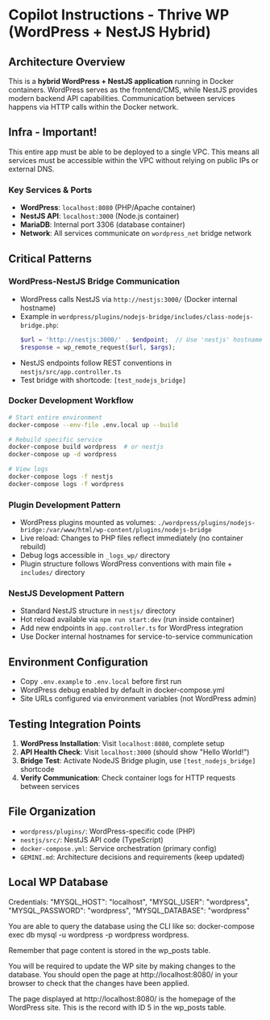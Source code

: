# Copilot Instructions - Thrive WP (WordPress + NestJS Hybrid)

## Architecture Overview
This is a **hybrid WordPress + NestJS application** running in Docker containers. WordPress serves as the frontend/CMS, while NestJS provides modern backend API capabilities. Communication between services happens via HTTP calls within the Docker network.

## Infra - Important!
This entire app must be able to be deployed to a single VPC. This means all services must be accessible within the VPC without relying on public IPs or external DNS.

### Key Services & Ports
- **WordPress**: `localhost:8080` (PHP/Apache container)
- **NestJS API**: `localhost:3000` (Node.js container) 
- **MariaDB**: Internal port 3306 (database container)
- **Network**: All services communicate on `wordpress_net` bridge network

## Critical Patterns

### WordPress-NestJS Bridge Communication
- WordPress calls NestJS via `http://nestjs:3000/` (Docker internal hostname)
- Example in `wordpress/plugins/nodejs-bridge/includes/class-nodejs-bridge.php`:
  ```php
  $url = 'http://nestjs:3000/' . $endpoint;  // Use 'nestjs' hostname, not localhost
  $response = wp_remote_request($url, $args);
  ```
- NestJS endpoints follow REST conventions in `nestjs/src/app.controller.ts`
- Test bridge with shortcode: `[test_nodejs_bridge]`

### Docker Development Workflow
```bash
# Start entire environment
docker-compose --env-file .env.local up --build

# Rebuild specific service
docker-compose build wordpress  # or nestjs
docker-compose up -d wordpress

# View logs
docker-compose logs -f nestjs
docker-compose logs -f wordpress
```

### Plugin Development Pattern
- WordPress plugins mounted as volumes: `./wordpress/plugins/nodejs-bridge:/var/www/html/wp-content/plugins/nodejs-bridge`
- Live reload: Changes to PHP files reflect immediately (no container rebuild)
- Debug logs accessible in `_logs_wp/` directory
- Plugin structure follows WordPress conventions with main file + `includes/` directory

### NestJS Development Pattern  
- Standard NestJS structure in `nestjs/` directory
- Hot reload available via `npm run start:dev` (run inside container)
- Add new endpoints in `app.controller.ts` for WordPress integration
- Use Docker internal hostnames for service-to-service communication

## Environment Configuration
- Copy `.env.example` to `.env.local` before first run
- WordPress debug enabled by default in docker-compose.yml
- Site URLs configured via environment variables (not WordPress admin)

## Testing Integration Points
1. **WordPress Installation**: Visit `localhost:8080`, complete setup
2. **API Health Check**: Visit `localhost:3000` (should show "Hello World!")  
3. **Bridge Test**: Activate NodeJS Bridge plugin, use `[test_nodejs_bridge]` shortcode
4. **Verify Communication**: Check container logs for HTTP requests between services

## File Organization
- `wordpress/plugins/`: WordPress-specific code (PHP)
- `nestjs/src/`: NestJS API code (TypeScript)
- `docker-compose.yml`: Service orchestration (primary config)
- `GEMINI.md`: Architecture decisions and requirements (keep updated)

## Local WP Database
Credentials:
"MYSQL_HOST": "localhost",
"MYSQL_USER": "wordpress",
"MYSQL_PASSWORD": "wordpress",
"MYSQL_DATABASE": "wordpress"

You are able to query the database using the CLI like so: docker-compose exec db mysql -u wordpress -p wordpress wordpress.

Remember that page content is stored in the wp_posts table.

You will be required to update the WP site by making changes to the database. You should open the page at http://localhost:8080/ in your browser to check that the changes have been applied.

The page displayed at http://localhost:8080/ is the homepage of the WordPress site. This is the record with ID 5 in the wp_posts table.